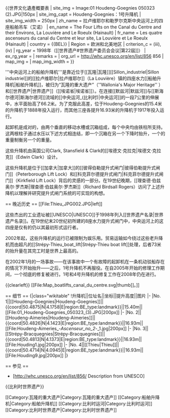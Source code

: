 {{世界文化遺產概要表
| site_img = Image:01 Houdeng-Goegnies 050323 (2).JPG|150px
| site_img_capt = Houdeng-Goegnies：1号升降机
| site_img_width = 250px
| zh_name = 拉卢维耶尔和勒罗尔克斯中央运河上的四座船舶吊车（艾诺）
| en_name = The Four Lifts on the Canal du Centre and their Environs, La Louvière and Le Roeulx (Hainault)
| fr_name = Les quatre ascenseurs du canal du Centre et leur site, La Louvière et Le Roeulx (Hainault)
| country = {{BEL}}
| Region = 欧洲和北美地区
| criterion_c = (iii), (iv)
| rg_year = 1998年（[[世界遗产#世界遗产委员会会议|第22屆]]）
| ex_rg_year = 
| remarks = 
| org_url = http://whc.unesco.org/en/list/856 856
| map_img = 
| map_img_width = 
}}

'''中央运河上的船舶升降机'''是靠近位于[[瓦隆|瓦隆]][[Sillon_industriel|Sillon industriel]]的[[拉卢维耶尔|拉卢维耶尔]]（La Louvière）镇的四座水力[[船舶升降机|船舶升降机]]，被归为“瓦隆的重大遗产”（''Wallonia's Major Heritage'' ）和[[世界遗产|世界遗产]]（[[埃诺省|埃诺省]]）。在连接[[默兹河|默兹河]]与[[斯海尔德河|斯海尔德河]]流域的[[中央运河_(比利时)|中央运河]]的一段7公里的伸展中，水平面抬高了66.2米。为了克服此高差，位于Houdeng-Goegnies的15.4米的升降机于1888年投入运行，而其他三座各提升16.93米的升降机于1917年投入运行。

起卸机是成对的，由两个垂直的移动水槽或沉箱组成，每个中央均由铁柱所支持。这两根柱子通过水压以下述方式相连结，即一个沉箱在另一个下降时抬升，一个的重量制衡另一个的重量。

这些升降机由英国公司Clark, Stansfield & Clark的[[埃德文·克拉克|埃德文·克拉克]]（Edwin Clark）设计。

这些升降机是位于[[加拿大|加拿大]]的[[彼得伯勒提升式闸门|彼得伯勒提升式闸门]]（Peterborough Lift Lock）和[[科克菲尔德提升式闸门|科克菲尔德提升式闸门]]（Kirkfield Lift Lock）背后的灵感的一部分。在19世纪晚期，[[理查德·伯兹奥尔·罗杰斯|理查德·伯兹奥尔·罗杰斯]]（Richard Birdsall Rogers）访问了上述升降机以理解并研究提升式闸门系统的可实现的构想。

== 晚近历史 ==
[[File:Thieu_JPG002.JPG|left]]

这些杰出的工业遗址被[[UNESCO|UNESCO]]于1998年列入[[世界遗产名录|世界遗产名录]]。在19世纪末20世纪初所建的8座水力提升式闸门中，中央运河上的这四座是仅有的仍以其最初形式运行者。

2002年起，这些升降机的运行已被限制为娱乐用。贸易运输如今绕过这些老升降机而由超凡的[[Strépy-Thieu_boat_lift|Strépy-Thieu boat lift]]处理，后者73米的抬升量在其完工时是世界上最高的。

在2002年1月的一场事故——在该事故中一个有故障的起卸机在一条机动驳船存在的情况下开始抬升——之后，1号升降机不再服役。在自2005年开始的修理工作期间，一个彻底的修复被进行。1号和4号升降机的修复工作在2008年仍在进行。

{{clearleft}}
[[File:Map_boatlifts_canal_du_centre.svg|thumb]]。]]

== 细节 ==
{|class="wikitable"
!升降机||位址名||坐标||提升高度||图片
|-
|No. 1||[[Houdeng-Goegnies|Houdeng-Goegnies]]||{{coord|50.4875|N|4.1758|E|region:BE_type:landmark}}||15.40m||[[File:01_Houdeng-Goegnies_050323_(3).JPG|200px]]
|-
|No. 2||[[Houdeng-Aimeries|Houdeng-Aimeries]]||{{coord|50.4826|N|4.1423|E|region:BE_type:landmark}}||16.93m||[[File:Houdeng-Aimeries_-_Ascenseur_no_2_-_1.jpg|200px]]
|-
|No. 3||[[Strépy-Bracquegnies|Strépy-Bracquegnies]]||{{coord|50.4813|N|4.1373|E|region:BE_type:landmark}}||16.93m||[[File:Houding1.jpg|200px]]
|-
|No. 4||[[Thieu|Thieu]]||{{coord|50.4714|N|4.0945|E|region:BE_type:landmark}}||16.93m||[[File:Houding9.jpg|200px]]
|}

== 参见 ==
* [http://whc.unesco.org/en/list/856/ Description from UNESCO]

{{比利时世界遗产}}

[[Category:瓦隆的重大遗产|Category:瓦隆的重大遗产]]
[[Category:船舶升降机|Category:船舶升降机]]
[[Category:比利时运河|Category:比利时运河]]
[[Category:比利时世界遗产|Category:比利时世界遗产]]